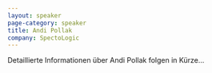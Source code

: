 ```yaml
---
layout: speaker
page-category: speaker
title: Andi Pollak
company: SpectoLogic
---
```


Detaillierte Informationen über Andi Pollak folgen in Kürze...